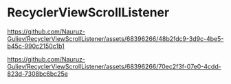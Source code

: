 # RecyclerViewScrollListener

https://github.com/Nauruz-Guliev/RecyclerViewScrollListener/assets/68396266/48b2fdc9-3d9c-4be5-b45c-990c2150c1b1



https://github.com/Nauruz-Guliev/RecyclerViewScrollListener/assets/68396266/70ec2f3f-07e0-4cdd-823d-7308bc6bc25e

